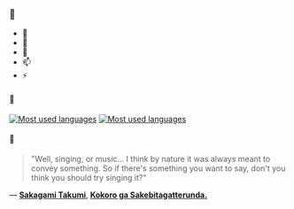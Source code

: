 ### 👋

- 🔭
- 🌱
- 💬
- 📫
- ⚡

#### 🧏

[![Most used languages](https://github-readme-stats-aynah.vercel.app/api/top-langs/?username=aynh&theme=solarized-dark&langs_count=6&layout=compact&hide_title=true)](https://github.com/anuraghazra/github-readme-stats#gh-dark-mode-only)
[![Most used languages](https://github-readme-stats-aynah.vercel.app/api/top-langs/?username=aynh&theme=solarized-light&langs_count=6&layout=compact&hide_title=true)](https://github.com/anuraghazra/github-readme-stats#gh-light-mode-only)

#### 💬

> "Well, singing, or music... I think by nature it was always meant to convey something. So if there's something you want to say, don't you think you should try singing it?"

&mdash; [**Sakagami Takumi**](https://myanimelist.net/character.php?q=Sakagami%20Takumi&cat=character), [**Kokoro ga Sakebitagatterunda.**](https://myanimelist.net/search/all?q=Kokoro%20ga%20Sakebitagatterunda.&cat=all)
